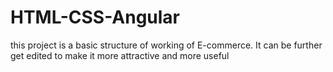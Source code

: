 # HTML-CSS-Angular
this project is a basic structure of working of E-commerce. It can be further get edited to make it more attractive and more useful
